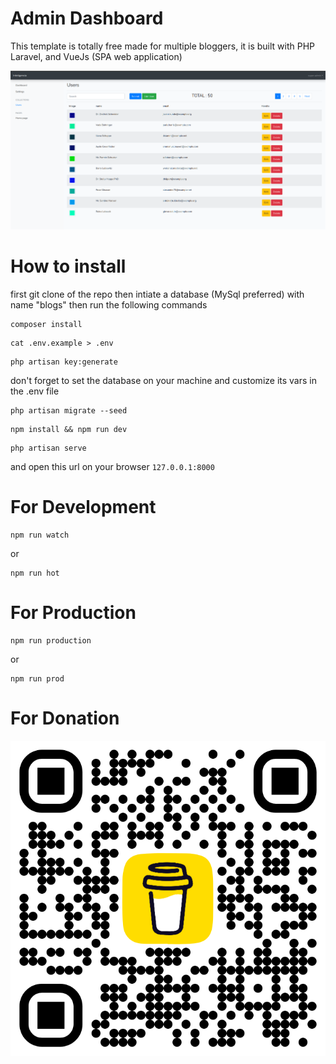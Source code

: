 # Admin Dashboard
This template is totally free made for multiple bloggers, it is built with PHP Laravel, and VueJs (SPA web application)
<p align="center">
  <img src="https://github.com/islamsamy214/admin-laravel-vue-bootstrap/blob/master/public/admin-screenshot.png?raw=true" alt="alt text">
</p>

# How to install
first git clone of the repo then intiate a database (MySql preferred) with name "blogs" then run the following commands
```
composer install
```
```
cat .env.example > .env
```
```
php artisan key:generate
```
don't forget to set the database on your machine and customize its vars in the .env file
```
php artisan migrate --seed
```
```
npm install && npm run dev
```
```
php artisan serve
```
and open this url on your browser `127.0.0.1:8000`

# For Development
```
npm run watch
```
or 
```
npm run hot
```
# For Production
```
npm run production
```
or 
```
npm run prod
```
# For Donation

<center>

[![QR Code for Donation](https://github.com/islamsamy214/admin-laravel-vue-bootstrap/blob/master/public/bmc_qr.png?raw=true)](https://www.buymeacoffee.com/islamsamy)

</center>
